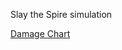 Slay the Spire simulation

[Damage Chart](https://htmlpreview.github.io/?https://raw.githubusercontent.com/stephen5ng/slaythespire/main/charts/plotly.html?token=GHSAT0AAAAAABXDQFAGNB6RHHB5LLOW55BCYX2SBAQ) 

